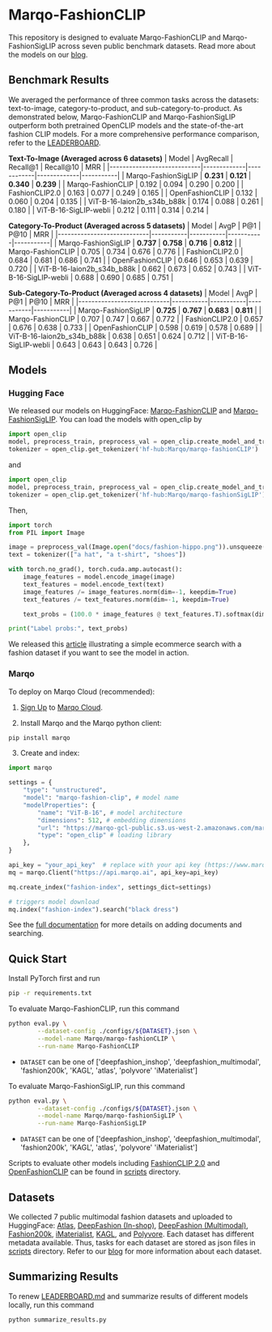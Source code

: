 # Marqo-FashionCLIP

This repository is designed to evaluate Marqo-FashionCLIP and Marqo-FashionSigLIP across seven public benchmark datasets. Read more about the models on our [blog](https://www.marqo.ai/blog/search-model-for-fashion).

## Benchmark Results
We averaged the performance of three common tasks across the datasets: text-to-image, category-to-product, and sub-category-to-product. As demonstrated below, Marqo-FashionCLIP and Marqo-FashionSigLIP outperform both pretrained OpenCLIP models and the state-of-the-art fashion CLIP models. For a more comprehensive performance comparison, refer to the [LEADERBOARD](LEADERBOARD.md).

**Text-To-Image (Averaged across 6 datasets)**
| Model                      | AvgRecall   | Recall@1   | Recall@10   | MRR       |
|----------------------------|-------------|------------|-------------|-----------|
| Marqo-FashionSigLIP        | **0.231**   | **0.121**  | **0.340**   | **0.239** |
| Marqo-FashionCLIP          | 0.192       | 0.094      | 0.290       | 0.200     |
| FashionCLIP2.0             | 0.163       | 0.077      | 0.249       | 0.165     |
| OpenFashionCLIP            | 0.132       | 0.060      | 0.204       | 0.135     |
| ViT-B-16-laion2b_s34b_b88k | 0.174       | 0.088      | 0.261       | 0.180     |
| ViT-B-16-SigLIP-webli      | 0.212       | 0.111      | 0.314       | 0.214     |

**Category-To-Product (Averaged across 5 datasets)**
| Model                      | AvgP      | P@1       | P@10      | MRR       |
|----------------------------|-----------|-----------|-----------|-----------|
| Marqo-FashionSigLIP        | **0.737** | **0.758** | **0.716** | **0.812** |
| Marqo-FashionCLIP          | 0.705     | 0.734     | 0.676     | 0.776     |
| FashionCLIP2.0             | 0.684     | 0.681     | 0.686     | 0.741     |
| OpenFashionCLIP            | 0.646     | 0.653     | 0.639     | 0.720     |
| ViT-B-16-laion2b_s34b_b88k | 0.662     | 0.673     | 0.652     | 0.743     |
| ViT-B-16-SigLIP-webli      | 0.688     | 0.690     | 0.685     | 0.751     |

**Sub-Category-To-Product (Averaged across 4 datasets)**
| Model                      | AvgP      | P@1       | P@10      | MRR       |
|----------------------------|-----------|-----------|-----------|-----------|
| Marqo-FashionSigLIP        | **0.725** | **0.767** | **0.683** | **0.811** |
| Marqo-FashionCLIP          | 0.707     | 0.747     | 0.667     | 0.772     |
| FashionCLIP2.0             | 0.657     | 0.676     | 0.638     | 0.733     |
| OpenFashionCLIP            | 0.598     | 0.619     | 0.578     | 0.689     |
| ViT-B-16-laion2b_s34b_b88k | 0.638     | 0.651     | 0.624     | 0.712     |
| ViT-B-16-SigLIP-webli      | 0.643     | 0.643     | 0.643     | 0.726     |

## Models
### Hugging Face
We released our models on HuggingFace: [Marqo-FashionCLIP](https://huggingface.co/Marqo/marqo-fashionCLIP) and [Marqo-FashionSigLIP](https://huggingface.co/Marqo/marqo-fashionSigLIP). You can load the models with open_clip by

```python
import open_clip
model, preprocess_train, preprocess_val = open_clip.create_model_and_transforms('hf-hub:Marqo/marqo-fashionCLIP')
tokenizer = open_clip.get_tokenizer('hf-hub:Marqo/marqo-fashionCLIP')
```
and
```python
import open_clip
model, preprocess_train, preprocess_val = open_clip.create_model_and_transforms('hf-hub:Marqo/marqo-fashionSigLIP')
tokenizer = open_clip.get_tokenizer('hf-hub:Marqo/marqo-fashionSigLIP')
```
Then,
```python
import torch
from PIL import Image

image = preprocess_val(Image.open("docs/fashion-hippo.png")).unsqueeze(0)
text = tokenizer(["a hat", "a t-shirt", "shoes"])

with torch.no_grad(), torch.cuda.amp.autocast():
    image_features = model.encode_image(image)
    text_features = model.encode_text(text)
    image_features /= image_features.norm(dim=-1, keepdim=True)
    text_features /= text_features.norm(dim=-1, keepdim=True)

    text_probs = (100.0 * image_features @ text_features.T).softmax(dim=-1)

print("Label probs:", text_probs)
```
We released this [article](https://www.marqo.ai/blog/ecommerce-image-classification-with-marqo-fashionclip) illustrating a simple ecommerce search with a fashion dataset if you want to see the model in action.

### Marqo

To deploy on Marqo Cloud (recommended):
1. [Sign Up](https://cloud.marqo.ai/) to [Marqo Cloud](https://cloud.marqo.ai/).

2. Install Marqo and the Marqo python client:
```bash
pip install marqo
```

3. Create and index:

```python
import marqo

settings = {
    "type": "unstructured",
    "model": "marqo-fashion-clip", # model name
    "modelProperties": {
        "name": "ViT-B-16", # model architecture
        "dimensions": 512, # embedding dimensions
        "url": "https://marqo-gcl-public.s3.us-west-2.amazonaws.com/marqo-fashionCLIP/marqo_fashionCLIP.pt", # model weights
        "type": "open_clip" # loading library
    },
}

api_key = "your_api_key"  # replace with your api key (https://www.marqo.ai/blog/finding-my-marqo-api-key)
mq = marqo.Client("https://api.marqo.ai", api_key=api_key)

mq.create_index("fashion-index", settings_dict=settings)

# triggers model download
mq.index("fashion-index").search("black dress")

```

See the [full documentation](https://docs.marqo.ai/2.11/#multi-modal-and-cross-modal-search) for more details on adding documents and searching.

## Quick Start
Install PyTorch first and run 
```bash
pip -r requirements.txt
```

To evaluate Marqo-FashionCLIP, run this command
```bash
python eval.py \
        --dataset-config ./configs/${DATASET}.json \
        --model-name Marqo/marqo-fashionCLIP \
        --run-name Marqo-FashionCLIP
```
- `DATASET` can be one of ['deepfashion_inshop', 'deepfashion_multimodal', 'fashion200k', 'KAGL', 'atlas', 'polyvore' 'iMaterialist']

To evaluate Marqo-FashionSigLIP, run this command
```bash
python eval.py \
        --dataset-config ./configs/${DATASET}.json \
        --model-name Marqo/marqo-fashionSigLIP \
        --run-name Marqo-FashionSigLIP
```
- `DATASET` can be one of ['deepfashion_inshop', 'deepfashion_multimodal', 'fashion200k', 'KAGL', 'atlas', 'polyvore' 'iMaterialist']

Scripts to evaluate other models including [FashionCLIP 2.0](https://github.com/patrickjohncyh/fashion-clip) and [OpenFashionCLIP](https://github.com/aimagelab/open-fashion-clip) can be found in [scripts](scripts) directory.

## Datasets
We collected 7 public multimodal fashion datasets and uploaded to HuggingFace: [Atlas](https://huggingface.co/datasets/Marqo/atlas), [DeepFashion (In-shop)](https://huggingface.co/datasets/Marqo/deepfashion-inshop), [DeepFashion (Multimodal)](https://huggingface.co/datasets/Marqo/deepfashion-multimodal), [Fashion200k](https://huggingface.co/datasets/Marqo/fashion200k), [iMaterialist](https://huggingface.co/datasets/Marqo/iMaterialist), [KAGL](https://huggingface.co/datasets/Marqo/KAGL), and [Polyvore](https://huggingface.co/datasets/Marqo/polyvore). Each dataset has different metadata available. Thus, tasks for each dataset are stored as json files in [scripts](scripts) directory. Refer to our [blog](https://www.marqo.ai/blog/search-model-for-fashion) for more information about each dataset.

## Summarizing Results
To renew [LEADERBOARD.md](LEADERBOARD.md) and summarize results of different models locally, run this command
```bash
python summarize_results.py
```
